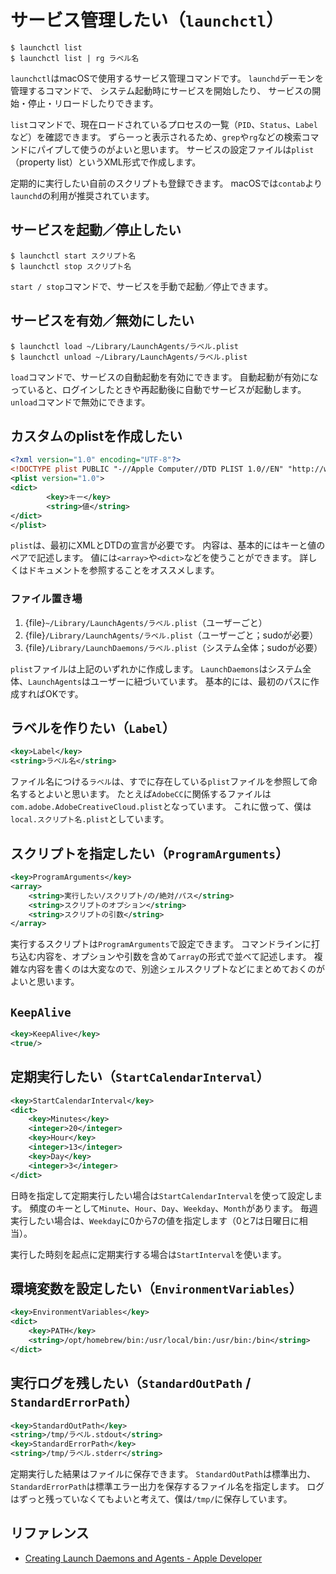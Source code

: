 # サービス管理したい（``launchctl``）

```console
$ launchctl list
$ launchctl list | rg ラベル名
```

`launchctl`はmacOSで使用するサービス管理コマンドです。
`launchd`デーモンを管理するコマンドで、
システム起動時にサービスを開始したり、
サービスの開始・停止・リロードしたりできます。

``list``コマンドで、現在ロードされているプロセスの一覧（``PID``、``Status``、``Label``など）を確認できます。
ずらーっと表示されるため、``grep``や``rg``などの検索コマンドにパイプして使うのがよいと思います。
サービスの設定ファイルは``plist``（property list）というXML形式で作成します。

定期的に実行したい自前のスクリプトも登録できます。
macOSでは``contab``より``launchd``の利用が推奨されています。

## サービスを起動／停止したい

```console
$ launchctl start スクリプト名
$ launchctl stop スクリプト名
```

``start / stop``コマンドで、サービスを手動で起動／停止できます。

## サービスを有効／無効にしたい

```console
$ launchctl load ~/Library/LaunchAgents/ラベル.plist
$ launchctl unload ~/Library/LaunchAgents/ラベル.plist
```

``load``コマンドで、サービスの自動起動を有効にできます。
自動起動が有効になっていると、ログインしたときや再起動後に自動でサービスが起動します。
``unload``コマンドで無効にできます。

## カスタムのplistを作成したい

```xml
<?xml version="1.0" encoding="UTF-8"?>
<!DOCTYPE plist PUBLIC "-//Apple Computer//DTD PLIST 1.0//EN" "http://www.apple.com/DTDs/PropertyList-1.0.dtd">
<plist version="1.0">
<dict>
        <key>キー</key>
        <string>値</string>
</dict>
</plist>
```

``plist``は、最初にXMLとDTDの宣言が必要です。
内容は、基本的にはキーと値のペアで記述します。
値には``<array>``や``<dict>``などを使うことができます。
詳しくはドキュメントを参照することをオススメします。

### ファイル置き場

1. {file}``~/Library/LaunchAgents/ラベル.plist``（ユーザーごと）
1. {file}``/Library/LaunchAgents/ラベル.plist``（ユーザーごと；sudoが必要）
1. {file}``/Library/LaunchDaemons/ラベル.plist``（システム全体；sudoが必要）

``plist``ファイルは上記のいずれかに作成します。
``LaunchDaemons``はシステム全体、``LaunchAgents``はユーザーに紐づいています。
基本的には、最初のパスに作成すればOKです。

## ラベルを作りたい（``Label``）

```xml
<key>Label</key>
<string>ラベル名</string>
```

ファイル名につける``ラベル``は、すでに存在している``plist``ファイルを参照して命名するとよいと思います。
たとえば``AdobeCC``に関係するファイルは``com.adobe.AdobeCreativeCloud.plist``となっています。
これに倣って、僕は``local.スクリプト名.plist``としています。

## スクリプトを指定したい（``ProgramArguments``）

```xml
<key>ProgramArguments</key>
<array>
    <string>実行したい/スクリプト/の/絶対/パス</string>
    <string>スクリプトのオプション</string>
    <string>スクリプトの引数</string>
</array>
```

実行するスクリプトは``ProgramArguments``で設定できます。
コマンドラインに打ち込む内容を、オプションや引数を含めて``array``の形式で並べて記述します。
複雑な内容を書くのは大変なので、別途シェルスクリプトなどにまとめておくのがよいと思います。

## ``KeepAlive``

```xml
<key>KeepAlive</key>
<true/>
```

## 定期実行したい（``StartCalendarInterval``）

```xml
<key>StartCalendarInterval</key>
<dict>
    <key>Minutes</key>
    <integer>20</integer>
    <key>Hour</key>
    <integer>13</integer>
    <key>Day</key>
    <integer>3</integer>
</dict>
```

日時を指定して定期実行したい場合は``StartCalendarInterval``を使って設定します。
頻度のキーとして``Minute``、``Hour``、``Day``、``Weekday``、``Month``があります。
毎週実行したい場合は、``Weekday``に0から7の値を指定します（0と7は日曜日に相当）。

実行した時刻を起点に定期実行する場合は``StartInterval``を使います。

## 環境変数を設定したい（``EnvironmentVariables``）

```xml
<key>EnvironmentVariables</key>
<dict>
    <key>PATH</key>
    <string>/opt/homebrew/bin:/usr/local/bin:/usr/bin:/bin</string>
</dict>
```

## 実行ログを残したい（``StandardOutPath`` / ``StandardErrorPath``）

```xml
<key>StandardOutPath</key>
<string>/tmp/ラベル.stdout</string>
<key>StandardErrorPath</key>
<string>/tmp/ラベル.stderr</string>
```

定期実行した結果はファイルに保存できます。
``StandardOutPath``は標準出力、``StandardErrorPath``は標準エラー出力を保存するファイル名を指定します。
ログはずっと残っていなくてもよいと考えて、僕は``/tmp/``に保存しています。

## リファレンス

- [Creating Launch Daemons and Agents - Apple Developer](https://developer.apple.com/library/archive/documentation/MacOSX/Conceptual/BPSystemStartup/Chapters/CreatingLaunchdJobs.html)
